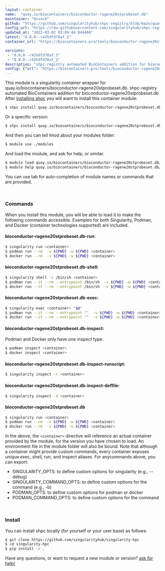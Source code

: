 ```yaml
---
layout: container
name:  "quay.io/biocontainers/bioconductor-ragene20stprobeset.db"
maintainer: "@vsoch"
github: "https://github.com/singularityhub/shpc-registry/blob/main/quay.io/biocontainers/bioconductor-ragene20stprobeset.db/container.yaml"
config_url: "https://raw.githubusercontent.com/singularityhub/shpc-registry/main/quay.io/biocontainers/bioconductor-ragene20stprobeset.db/container.yaml"
updated_at: "2023-03-02 03:09:44.044468"
latest: "8.8.0--r42hdfd78af_2"
container_url: "https://biocontainers.pro/tools/bioconductor-ragene20stprobeset.db"

versions:
 - "8.8.0--r41hdfd78af_1"
 - "8.8.0--r42hdfd78af_2"
description: "shpc-registry automated BioContainers addition for bioconductor-ragene20stprobeset.db"
config: {"url": "https://biocontainers.pro/tools/bioconductor-ragene20stprobeset.db", "maintainer": "@vsoch", "description": "shpc-registry automated BioContainers addition for bioconductor-ragene20stprobeset.db", "latest": {"8.8.0--r42hdfd78af_2": "sha256:3d2a6f1edf1a86d42d5ab12cd0fd32b67127b4672653dd08fb5ed737576696f0"}, "tags": {"8.8.0--r41hdfd78af_1": "sha256:54d8261156a6faa17523df1ebba3ea876b260406439e31ad8de3b9abf841d160", "8.8.0--r42hdfd78af_2": "sha256:3d2a6f1edf1a86d42d5ab12cd0fd32b67127b4672653dd08fb5ed737576696f0"}, "docker": "quay.io/biocontainers/bioconductor-ragene20stprobeset.db"}
---
```


This module is a singularity container wrapper for quay.io/biocontainers/bioconductor-ragene20stprobeset.db.
shpc-registry automated BioContainers addition for bioconductor-ragene20stprobeset.db
After [installing shpc](#install) you will want to install this container module:


```bash
$ shpc install quay.io/biocontainers/bioconductor-ragene20stprobeset.db
```

Or a specific version:

```bash
$ shpc install quay.io/biocontainers/bioconductor-ragene20stprobeset.db:8.8.0--r42hdfd78af_2
```

And then you can tell lmod about your modules folder:

```bash
$ module use ./modules
```

And load the module, and ask for help, or similar.

```bash
$ module load quay.io/biocontainers/bioconductor-ragene20stprobeset.db/8.8.0--r42hdfd78af_2
$ module help quay.io/biocontainers/bioconductor-ragene20stprobeset.db/8.8.0--r42hdfd78af_2
```

You can use tab for auto-completion of module names or commands that are provided.

<br>

### Commands

When you install this module, you will be able to load it to make the following commands accessible.
Examples for both Singularity, Podman, and Docker (container technologies supported) are included.

#### bioconductor-ragene20stprobeset.db-run:

```bash
$ singularity run <container>
$ podman run --rm  -v ${PWD} -w ${PWD} <container>
$ docker run --rm  -v ${PWD} -w ${PWD} <container>
```

#### bioconductor-ragene20stprobeset.db-shell:

```bash
$ singularity shell -s /bin/sh <container>
$ podman run --it --rm --entrypoint /bin/sh  -v ${PWD} -w ${PWD} <container>
$ docker run --it --rm --entrypoint /bin/sh  -v ${PWD} -w ${PWD} <container>
```

#### bioconductor-ragene20stprobeset.db-exec:

```bash
$ singularity exec <container> "$@"
$ podman run --it --rm --entrypoint ""  -v ${PWD} -w ${PWD} <container> "$@"
$ docker run --it --rm --entrypoint ""  -v ${PWD} -w ${PWD} <container> "$@"
```

#### bioconductor-ragene20stprobeset.db-inspect:

Podman and Docker only have one inspect type.

```bash
$ podman inspect <container>
$ docker inspect <container>
```

#### bioconductor-ragene20stprobeset.db-inspect-runscript:

```bash
$ singularity inspect -r <container>
```

#### bioconductor-ragene20stprobeset.db-inspect-deffile:

```bash
$ singularity inspect -d <container>
```



#### bioconductor-ragene20stprobeset.db

```bash
$ singularity run <container>
$ podman run --rm  -v ${PWD} -w ${PWD} <container>
$ docker run --rm  -v ${PWD} -w ${PWD} <container>
```


In the above, the `<container>` directive will reference an actual container provided
by the module, for the version you have chosen to load. An environment file in the
module folder will also be bound. Note that although a container
might provide custom commands, every container exposes unique exec, shell, run, and
inspect aliases. For anycommands above, you can export:

 - SINGULARITY_OPTS: to define custom options for singularity (e.g., --debug)
 - SINGULARITY_COMMAND_OPTS: to define custom options for the command (e.g., -b)
 - PODMAN_OPTS: to define custom options for podman or docker
 - PODMAN_COMMAND_OPTS: to define custom options for the command

<br>

### Install

You can install shpc locally (for yourself or your user base) as follows:

```bash
$ git clone https://github.com/singularityhub/singularity-hpc
$ cd singularity-hpc
$ pip install -e .
```

Have any questions, or want to request a new module or version? [ask for help!](https://github.com/singularityhub/singularity-hpc/issues)